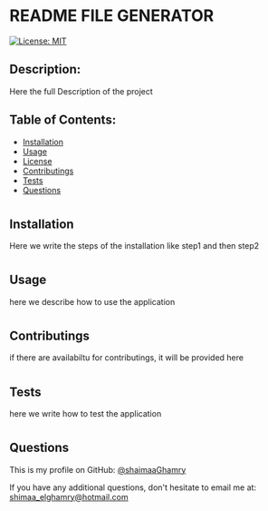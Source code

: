 # README FILE GENERATOR


  [![License: MIT](https://img.shields.io/badge/License-MIT-yellow.svg)](https://opensource.org/licenses/MIT)

  ## Description:
  
  Here the full Description of the project

  ## Table of Contents:
  * [Installation](#installation)
  * [Usage](#usage)
  * [License](#license)
  * [Contributings](#contributings)
  * [Tests](#tests)
  * [Questions](#questions)
  

  #
  ## Installation

  Here we write the steps of the installation like step1 and then  step2

  #
  ## Usage

  here we describe how to use the application 

  #
  ## Contributings

  if there are availabiltu for contributings, it will be provided here

  #
  ## Tests

  here we write how to test the application

  #
  ## Questions
  This is my profile on GitHub: [@shaimaaGhamry](shaimaaGhamry)

  If you have any additional questions, don't hesitate to email me at: [shimaa_elghamry@hotmail.com](mailto:shimaa_elghamry@hotmail.com)
